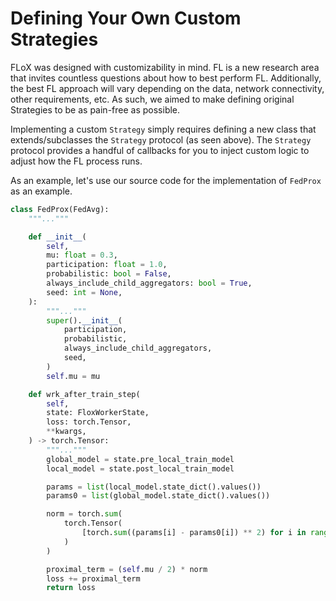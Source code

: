 # Defining Your Own Custom Strategies

FLoX was designed with customizability in mind. FL is a new research area that invites countless questions about how to
best perform FL. Additionally, the best FL approach will vary depending on the data, network connectivity, other
requirements, etc. As such, we aimed to make defining original Strategies to be as pain-free as possible.

Implementing a custom ``Strategy`` simply requires defining a new class that extends/subclasses the ``Strategy`` protocol
(as seen above). The ``Strategy`` protocol provides a handful of callbacks for you to inject custom logic to adjust how the
FL process runs.

As an example, let's use our source code for the implementation of ``FedProx`` as an example.

```python
class FedProx(FedAvg):
    """..."""

    def __init__(
        self,
        mu: float = 0.3,
        participation: float = 1.0,
        probabilistic: bool = False,
        always_include_child_aggregators: bool = True,
        seed: int = None,
    ):
        """..."""
        super().__init__(
            participation,
            probabilistic,
            always_include_child_aggregators,
            seed,
        )
        self.mu = mu

    def wrk_after_train_step(
        self,
        state: FloxWorkerState,
        loss: torch.Tensor,
        **kwargs,
    ) -> torch.Tensor:
        """..."""
        global_model = state.pre_local_train_model
        local_model = state.post_local_train_model

        params = list(local_model.state_dict().values())
        params0 = list(global_model.state_dict().values())

        norm = torch.sum(
            torch.Tensor(
                [torch.sum((params[i] - params0[i]) ** 2) for i in range(len(params))]
            )
        )

        proximal_term = (self.mu / 2) * norm
        loss += proximal_term
        return loss
```